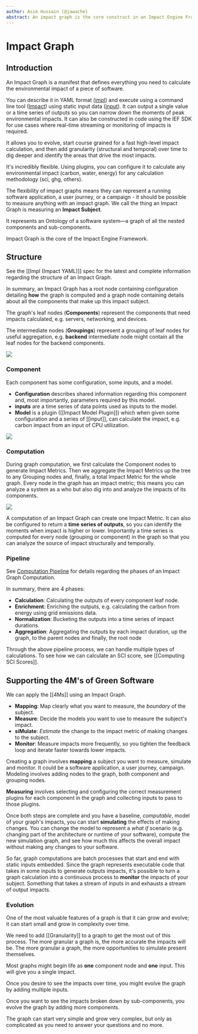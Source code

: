```yaml
---
author: Asim Hussain (@jawache)
abstract: An impact graph is the core construct in an Impact Engine Framework through which all the other components interact.
---
```

# Impact Graph

## Introduction

An Impact Graph is a manifest that defines everything you need to calculate the environmental impact of a piece of software. 

You can describe it in YAML format ([impl](Impl%20(Impact%20YAML).md)) and execute using a command line tool ([Impact](Impact.md)) using static input data ([input](input.md)). It can output a single value or a time series of outputs so you can narrow down the moments of peak environmental impacts. It can also be constructed in code using the IEF SDK for use cases where real-time streaming or monitoring of impacts is required.

It allows you to evolve, start course grained for a fast high-level impact calculation, and then add granularity (structural and temporal) over time to dig deeper and identify the areas that drive the most impacts.

It's incredibly flexible. Using plugins, you can configure it to calculate any environmental impact (carbon, water, energy) for any calculation methodology (sci, ghg, others).

The flexibility of impact graphs means they can represent a running software application, a user journey, or a campaign - it should be possible to measure anything with an impact graph. We call the thing an Impact Graph is measuring an **Impact Subject**.

It represents an Ontology of a software system—a graph of all the nested components and sub-components.

Impact Graph is the core of the Impact Engine Framework.

## Structure

See the [[Impl (Impact YAML)]] spec for the latest and complete information regarding the structure of an Impact Graph.

In summary, an Impact Graph has a root node containing configuration detailing **how** the graph is computed and a graph node containing details about all the components that make up this impact subject.

The graph's leaf nodes (**Components**) represent the components that need impacts calculated, e.g. servers, networking, and devices.

The intermediate nodes (**Groupings**) represent a grouping of leaf nodes for useful aggregation, e.g. **backend** intermediate node might contain all the leaf nodes for the backend components.

![](../../static/img//3f18767c1a55cee416e3de70314609e3.png)

### Component

Each component has some configuration, some inputs, and a model.
- **Configuration** describes shared information regarding this component and, most importantly, parameters required by this model.
- **inputs** are a time series of data points used as inputs to the model.
- **Model** is a plugin ([[Impact Model Plugin]]) which when given some configuration and a series of [[input]], can calculate the impact, e.g. carbon impact from an input of CPU utilization.

![](../../static/img//decc58c3420d1e4e3701e5d1ac12883e.png)

### Computation

During graph computation, we first calculate the Component nodes to generate Impact Metrics. Then we aggregate the Impact Metrics up the tree to any Grouping nodes and, finally, a total Impact Metric for the whole graph. Every node in the graph has an impact metric; this means you can analyze a system as a who but also dig into and analyze the impacts of its components.

![](../../static/img//bcb0066204a750f6b18a43a627c66b90.png)


A computation of an Impact Graph can create one Impact Metric. It can also be configured to return a **time series of outputs**, so you can identify the moments when impact is higher or lower. Importantly a time series is computed for every node (grouping or component) in the graph so that you can analyze the source of impact structurally and temporally.

### Pipeline

See [Computation Pipeline](Computation%20Pipeline.md) for details regarding the phases of an Impact Graph Computation. 

In summary, there are 4 phases:
- **Calculation**: Calculating the outputs of every component leaf node.
- **Enrichment**: Enriching the outputs, e.g. calculating the carbon from energy using grid emissions data.
- **Normalization**: Bucketing the outputs into a time series of impact durations.
- **Aggregation**: Aggregating the outputs by each impact duration, up the graph, to the parent nodes and finally, the root node 

Through the above pipeline process, we can handle multiple types of calculations. To see how we can calculate an SCI score, see [[Computing SCI Scores]].

## Supporting the 4M's of Green Software

We can apply the [[4Ms]] using an Impact Graph.

- **Mapping**: Map clearly what you want to measure, the *boundary* of the subject.
- **Measure**: Decide the models you want to use to measure the subject's impact.
- **siMulate**: *Estimate* the change to the impact metric of making changes to the subject.
- **Monitor**: Measure impacts more frequently, so you tighten the feedback loop and iterate faster towards lower impacts.

Creating a graph involves **mapping** a subject you want to measure, simulate and monitor. It could be a software application, a user journey, campaign. Modeling involves adding nodes to the graph, both component and grouping nodes.

**Measuring** involves selecting and configuring the correct measurement plugins for each component in the graph and collecting inputs to pass to those plugins.

Once both steps are complete and you have a baseline, *computable*, model of your graph's impacts, you can start **simulating** the effects of making changes. You can change the model to represent a *what if* scenario (e.g. changing part of the architecture or runtime of your software), compute the new simulation graph, and see how much this affects the overall impact without making any changes to your software.

So far, graph computations are batch processes that start and end with static inputs embedded. Since the graph represents executable code that takes in some inputs to generate outputs impacts, it's possible to turn a graph calculation into a continuous process to **monitor** the impacts of your subject. Something that takes a stream of inputs in and exhausts a stream of output impacts.

### Evolution

One of the most valuable features of a graph is that it can grow and evolve; it can start small and grow in complexity over time. 

We need to add [[Granularity]] to a graph to get the most out of this process. The more granular a graph is, the more accurate the impacts will be. The more granular a graph, the more opportunities to simulate present themselves. 

Most graphs might begin life as **one** component node and **one** input. This will give you a single impact.

Once you desire to see the impacts over time, you might evolve the graph by adding multiple inputs. 

Once you want to see the impacts broken down by sub-components, you evolve the graph by adding more components.

The graph can start very simple and grow very complex, but only as complicated as you need to answer your questions and no more.
